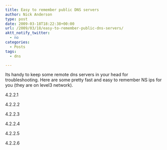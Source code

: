 ```yaml
---
title: Easy to remember public DNS servers
author: Nick Anderson
type: post
date: 2009-03-18T18:22:38+00:00
url: /2009/03/18/easy-to-remember-public-dns-servers/
aktt_notify_twitter:
  - no
categories:
  - Posts
tags:
  - dns

---
```

Its handy to keep some remote dns servers in your head for troubleshooting. Here are some pretty fast and easy to remember NS ips for you (they are on level3 network).

4.2.2.1
  
4.2.2.2
  
4.2.2.3
  
4.2.2.4
  
4.2.2.5
  
4.2.2.6